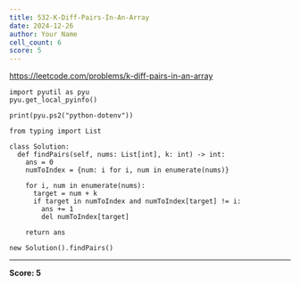 ```yaml
---
title: 532-K-Diff-Pairs-In-An-Array
date: 2024-12-26
author: Your Name
cell_count: 6
score: 5
---
```


https://leetcode.com/problems/k-diff-pairs-in-an-array


```
import pyutil as pyu
pyu.get_local_pyinfo()
```


```
print(pyu.ps2("python-dotenv"))
```


```
from typing import List
```


```
class Solution:
  def findPairs(self, nums: List[int], k: int) -> int:
    ans = 0
    numToIndex = {num: i for i, num in enumerate(nums)}

    for i, num in enumerate(nums):
      target = num + k
      if target in numToIndex and numToIndex[target] != i:
        ans += 1
        del numToIndex[target]

    return ans
```


```
new Solution().findPairs()
```


---
**Score: 5**